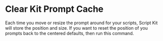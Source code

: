 <meta path="kit/kit-clear-prompt">
      
# Clear Kit Prompt Cache

Each time you move or resize the prompt around for your scripts, Script Kit will store the position and size. If you want to reset the position of you prompts back to the centered defaults, then run this command.
